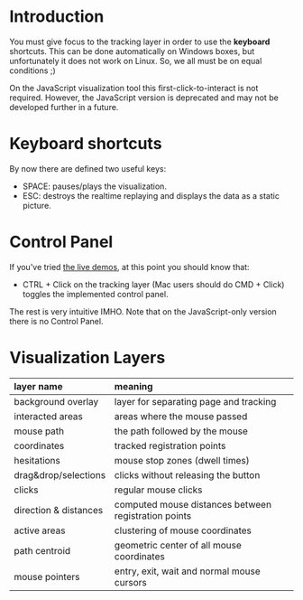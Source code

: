 # Introduction #

You must give focus to the tracking layer in order to use the **keyboard** shortcuts.
This can be done automatically on Windows boxes, but unfortunately it does not work on Linux. So, we all must be on equal conditions ;)

On the JavaScript visualization tool this first-click-to-interact is not required. However, the JavaScript version is deprecated and may not be developed further in a future.


# Keyboard shortcuts #

By now there are defined two useful keys:

  * SPACE: pauses/plays the visualization.
  * ESC: destroys the realtime replaying and displays the data as a static picture.

# Control Panel #

If you've tried [the live demos](http://smt.speedzinemedia.com/smt/test), at this point you should know that:

  * CTRL + Click on the tracking layer (Mac users should do CMD + Click) toggles the implemented control panel.

The rest is very intuitive IMHO.
Note that on the JavaScript-only version there is no Control Panel.


# Visualization Layers #

| **layer name** | **meaning** |
|:---------------|:------------|
| background overlay | layer for separating page and tracking |
| interacted areas | areas where the mouse passed |
| mouse path | the path followed by the mouse |
| coordinates | tracked registration points |
| hesitations | mouse stop zones (dwell times) |
| drag&drop/selections | clicks without releasing the button |
| clicks | regular mouse clicks |
| direction & distances | computed mouse distances between registration points |
| active areas | clustering of mouse coordinates |
| path centroid | geometric center of all mouse coordinates |
| mouse pointers | entry, exit, wait and normal mouse cursors |